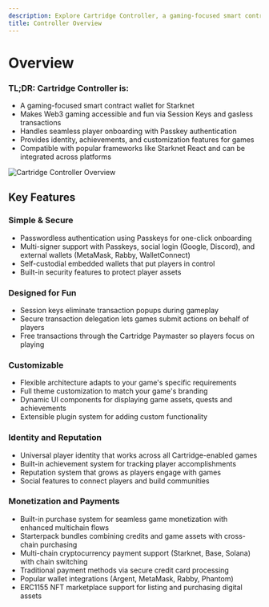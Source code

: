 ```yaml
---
description: Explore Cartridge Controller, a gaming-focused smart contract wallet that makes Web3 gaming accessible and fun with features like session keys, identity management, and customization options.
title: Controller Overview
---
```


# Overview

### TL;DR: Cartridge Controller is:

-   A gaming-focused smart contract wallet for Starknet
-   Makes Web3 gaming accessible and fun via Session Keys and gasless transactions
-   Handles seamless player onboarding with Passkey authentication
-   Provides identity, achievements, and customization features for games  
-   Compatible with popular frameworks like Starknet React and can be integrated across platforms

![Cartridge Controller Overview](/controller.png)

## Key Features

### Simple & Secure

-   Passwordless authentication using Passkeys for one-click onboarding
-   Multi-signer support with Passkeys, social login (Google, Discord), and external wallets (MetaMask, Rabby, WalletConnect)
-   Self-custodial embedded wallets that put players in control
-   Built-in security features to protect player assets

### Designed for Fun

-   Session keys eliminate transaction popups during gameplay
-   Secure transaction delegation lets games submit actions on behalf of players
-   Free transactions through the Cartridge Paymaster so players focus on playing

### Customizable

-   Flexible architecture adapts to your game's specific requirements
-   Full theme customization to match your game's branding
-   Dynamic UI components for displaying game assets, quests and achievements
-   Extensible plugin system for adding custom functionality

### Identity and Reputation

-   Universal player identity that works across all Cartridge-enabled games
-   Built-in achievement system for tracking player accomplishments
-   Reputation system that grows as players engage with games
-   Social features to connect players and build communities

### Monetization and Payments

-   Built-in purchase system for seamless game monetization with enhanced multichain flows
-   Starterpack bundles combining credits and game assets with cross-chain purchasing
-   Multi-chain cryptocurrency payment support (Starknet, Base, Solana) with chain switching
-   Traditional payment methods via secure credit card processing
-   Popular wallet integrations (Argent, MetaMask, Rabby, Phantom)
-   ERC1155 NFT marketplace support for listing and purchasing digital assets
